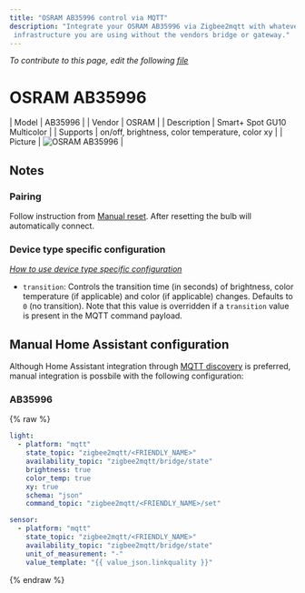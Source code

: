 ```yaml
---
title: "OSRAM AB35996 control via MQTT"
description: "Integrate your OSRAM AB35996 via Zigbee2mqtt with whatever smart home
 infrastructure you are using without the vendors bridge or gateway."
---
```


*To contribute to this page, edit the following
[file](https://github.com/Koenkk/zigbee2mqtt.io/blob/master/docgen/device_page_notes.js)*

# OSRAM AB35996

| Model | AB35996  |
| Vendor  | OSRAM  |
| Description | Smart+ Spot GU10 Multicolor |
| Supports | on/off, brightness, color temperature, color xy |
| Picture | ![OSRAM AB35996](../images/devices/AB35996.jpg) |

## Notes


### Pairing
Follow instruction from [Manual reset](http://belkin.force.com/Articles/articles/en_US/Troubleshooting_and_Tutorials/Resetting-the-OSRAM-LIGHTIFY-Tunable-White-60-Bulb#a).
After resetting the bulb will automatically connect.


### Device type specific configuration
*[How to use device type specific configuration](../configuration/device_specific_configuration.md)*


* `transition`: Controls the transition time (in seconds) of brightness,
color temperature (if applicable) and color (if applicable) changes. Defaults to `0` (no transition).
Note that this value is overridden if a `transition` value is present in the MQTT command payload.


## Manual Home Assistant configuration
Although Home Assistant integration through [MQTT discovery](../integration/home_assistant) is preferred,
manual integration is possbile with the following configuration:


### AB35996
{% raw %}
```yaml
light:
  - platform: "mqtt"
    state_topic: "zigbee2mqtt/<FRIENDLY_NAME>"
    availability_topic: "zigbee2mqtt/bridge/state"
    brightness: true
    color_temp: true
    xy: true
    schema: "json"
    command_topic: "zigbee2mqtt/<FRIENDLY_NAME>/set"

sensor:
  - platform: "mqtt"
    state_topic: "zigbee2mqtt/<FRIENDLY_NAME>"
    availability_topic: "zigbee2mqtt/bridge/state"
    unit_of_measurement: "-"
    value_template: "{{ value_json.linkquality }}"
```
{% endraw %}


